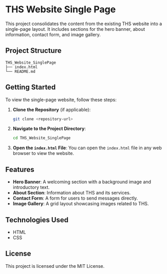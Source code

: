 # THS Website Single Page

This project consolidates the content from the existing THS website into a single-page layout. It includes sections for the hero banner, about information, contact form, and image gallery.

## Project Structure

```
THS_Website_SinglePage
├── index.html
└── README.md
```

## Getting Started

To view the single-page website, follow these steps:

1. **Clone the Repository** (if applicable):
   ```bash
   git clone <repository-url>
   ```

2. **Navigate to the Project Directory**:
   ```bash
   cd THS_Website_SinglePage
   ```

3. **Open the `index.html` File**:
   You can open the `index.html` file in any web browser to view the website.

## Features

- **Hero Banner**: A welcoming section with a background image and introductory text.
- **About Section**: Information about THS and its services.
- **Contact Form**: A form for users to send messages directly.
- **Image Gallery**: A grid layout showcasing images related to THS.

## Technologies Used

- HTML
- CSS

## License

This project is licensed under the MIT License.